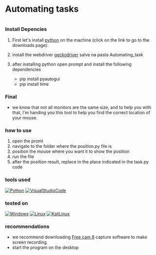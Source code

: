 <h1> Automating tasks <h1>

### Install Depencies

1. First let's install [python](https://www.python.org/downloads/) on the machine (click on the link to go to the downloads page).

2. install the webdriver [geckodriver](https://github.com/mozilla/geckodriver/releases) salve na pasta Automating_task

3. after installing python open prompt and install the following dependencies
    - pip install pyautogui
    - pip install time 

 ### Final
 - we know that not all monitors are the same size, and to help you with that, I'm handing you this tool to help you find the correct location of your mouse.
 
 ### how to use
 1. open the promt  
 2. navigate to the folder where the position.py file is
 3. position the mouse where you want it to show the position  
 4. run the file
 5. after the position result, replace in the place indicated in the task.py code

 ### tools used

 [![Python](https://img.shields.io/badge/Python-FFD43B?style=for-the-badge&logo=python&logoColor=darkgreen)]()
 [![VisualStudioCode](https://img.shields.io/badge/Visual_Studio_Code-0078D4?style=for-the-badge&<logo=visual%20studio%20code&logoColor=white)]()

 ### tested on

 [![Windows](https://img.shields.io/badge/Windows-0078D6?style=for-the-badge&logo=windows&logoColor=white)]()
[![Linux](https://img.shields.io/badge/Linux-FCC624?style=for-the-badge&logo=linux&logoColor=black)]()
[![KaliLinux](https://img.shields.io/badge/Kali_Linux-557C94?style=for-the-badge&logo=kali-linux&<logoColor=white)]()

### recommendations
- we recommend downloading [Free cam 8](https://www.freescreenrecording.com/) capture software to make screen recording.
- start the program on the desktop